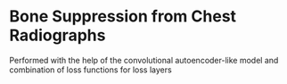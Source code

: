# Bone Suppression from Chest Radiographs

Performed with the help of the convolutional autoencoder-like model and combination of loss functions for loss layers
